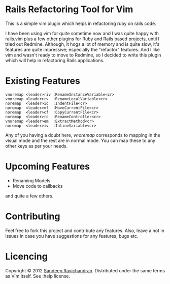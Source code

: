 # Rails Refactoring Tool for Vim


This is a simple vim plugin which helps in refactoring ruby on rails code.

I have been using vim for quite sometime now and I was quite happy with
rails.vim plus a few other plugins for Ruby and Rails based
projects, until I tried out Redmine. Although, it hogs a lot of memory
and is quite slow, it's features are quite impressive; especially the
"refactor" features. And I like vim and wasn't ready to move to Redmine,
so I decided to write this plugin which will help in refactoring Rails
applications.


Existing Features
=================

    vnoremap <leader>riv :RenameInstanceVariable<cr>
    vnoremap <leader>rv  :RenameLocalVariable<cr>
    noremap  <leader>ic  :IndentFile<cr>
    noremap  <leader>mf  :MoveCurrentFile<cr>
    noremap  <leader>cf  :CopyCurrentFile<cr>
    noremap  <leader>rc  :RenameController<cr>
    vnoremap <leader>em  :ExtractMethod<cr>
    noremap  <leader>iv  :InlineVariable<cr>

Any of you having a doubt here, _vnoremap_ corresponds to mapping in the
visual mode and the rest are in normal mode. You can map these to any
other keys as per your needs.


Upcoming Features
=================

* Renaming Models
* Move code to callbacks

and quite a few others.


Contributing
============

Feel free to fork this project and contribute any features. Also, leave
a not in issues in case you have suggestions for any features, bugs etc.


Licencing
=========

Copyright &copy; 2012 [Sandeep Ravichandran](http://delusionalcode.wordpress.com). Distributed under the same terms as Vim itself. See :help license.
